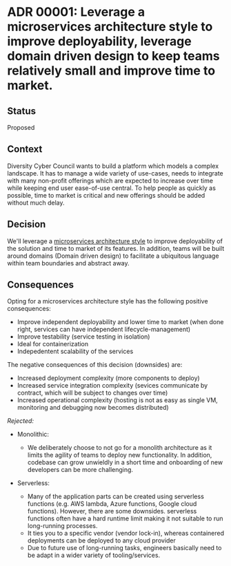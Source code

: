 # ADR 00001: Leverage a microservices architecture style to improve deployability, leverage domain driven design to keep teams relatively small and improve time to market.

## Status
Proposed

## Context
Diversity Cyber Council wants to build a platform which models a complex landscape. 
It has to manage a wide variety of use-cases, needs to integrate with many non-profit offerings which are expected to increase over time while keeping end user ease-of-use central.
To help people as quickly as possible, time to market is critical and new offerings should be added without much delay.

## Decision
We'll leverage a [microservices architecture style](https://en.wikipedia.org/wiki/Microservices) to improve deployability of the solution and time to market of its features. In addition, teams will be built around domains (Domain driven design) to facilitate a ubiquitous language within team boundaries and abstract away.

## Consequences
Opting for a microservices architecture style has the following positive consequences:
- Improve independent deployability and lower time to market (when done right, services can have independent lifecycle-management)
- Improve testability (service testing in isolation)
- Ideal for containerization
- Indepedentent scalability of the services

The negative consequences of this decision (downsides) are:
- Increased deployment complexity (more components to deploy)
- Increased service integration complexity (sevices communicate by contract, which will be subject to changes over time)
- Increased operational complexity (hosting is not as easy as single VM, monitoring and debugging now becomes distributed) 

_Rejected:_
- Monolithic:
    - We deliberately choose to not go for a monolith architecture as it limits the agility of teams to deploy new functionality.
    In addition, codebase can grow unwieldly in a short time and onboarding of new developers can be more challenging.
    
- Serverless:
    - Many of the application parts can be created using serverless functions (e.g. AWS lambda, Azure functions, Google cloud functions).
    However, there are some downsides. serverless functions often have a hard runtime limit making it not suitable to run long-running processes.
    - It ties you to a specific vendor (vendor lock-in), whereas containered deployments can be deployed to any cloud provider
    - Due to future use of long-running tasks, engineers basically need to be adapt in a wider variety of tooling/services.
